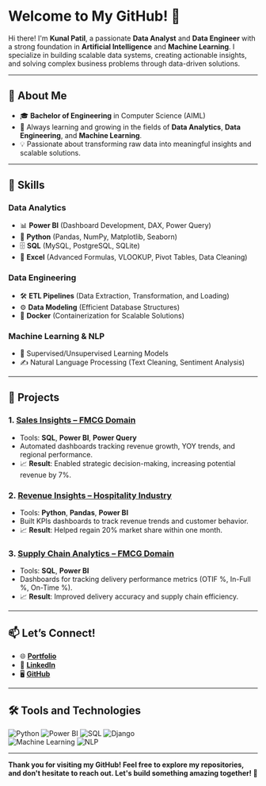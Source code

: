 # Welcome to My GitHub! 👋

Hi there! I'm **Kunal Patil**, a passionate **Data Analyst** and **Data Engineer** with a strong foundation in **Artificial Intelligence** and **Machine Learning**. I specialize in building scalable data systems, creating actionable insights, and solving complex business problems through data-driven solutions.

---

## 🌟 About Me  
- 🎓 **Bachelor of Engineering** in Computer Science (AIML)  
- 🧠 Always learning and growing in the fields of **Data Analytics**, **Data Engineering**, and **Machine Learning**.  
- 💡 Passionate about transforming raw data into meaningful insights and scalable solutions.  

---

## 🔧 Skills  

### **Data Analytics**  
- 📊 **Power BI** (Dashboard Development, DAX, Power Query)  
- 🐍 **Python** (Pandas, NumPy, Matplotlib, Seaborn)  
- 🗄️ **SQL** (MySQL, PostgreSQL, SQLite)  
- 📜 **Excel** (Advanced Formulas, VLOOKUP, Pivot Tables, Data Cleaning)  

### **Data Engineering**  
- 🛠️ **ETL Pipelines** (Data Extraction, Transformation, and Loading)  
- ⚙️ **Data Modeling** (Efficient Database Structures)  
- 🐳 **Docker** (Containerization for Scalable Solutions)  

### **Machine Learning & NLP**  
- 🤖 Supervised/Unsupervised Learning Models  
- ✍️ Natural Language Processing (Text Cleaning, Sentiment Analysis)  

---

## 🚀 Projects  

### 1. **[Sales Insights – FMCG Domain](https://project.novypro.com/VV6kg3)**  
   - Tools: **SQL**, **Power BI**, **Power Query**  
   - Automated dashboards tracking revenue growth, YOY trends, and regional performance.  
   - 📈 **Result**: Enabled strategic decision-making, increasing potential revenue by 7%.  

### 2. **[Revenue Insights – Hospitality Industry](https://project.novypro.com/FCFjsA)**  
   - Tools: **Python**, **Pandas**, **Power BI**  
   - Built KPIs dashboards to track revenue trends and customer behavior.  
   - 📈 **Result**: Helped regain 20% market share within one month.  

### 3. **[Supply Chain Analytics – FMCG Domain](https://project.novypro.com/KmaPey)**  
   - Tools: **SQL**, **Power BI**  
   - Dashboards for tracking delivery performance metrics (OTIF %, In-Full %, On-Time %).  
   - 📈 **Result**: Improved delivery accuracy and supply chain efficiency.  

---

## 📫 Let’s Connect!  

- 🌐 **[Portfolio](https://my.novypro.com/kunal-patil)**  
- 💼 **[LinkedIn](https://www.linkedin.com/in/kp8111)**  
- 🖥️ **[GitHub](https://github.com/kp-8111)**  

---

## 🛠️ Tools and Technologies  
![Python](https://img.shields.io/badge/Python-3670A0?style=for-the-badge&logo=python&logoColor=ffdd54) 
![Power BI](https://img.shields.io/badge/PowerBI-F2C811?style=for-the-badge&logo=PowerBI&logoColor=black) 
![SQL](https://img.shields.io/badge/SQL-005C84?style=for-the-badge&logo=postgresql&logoColor=white) 
![Django](https://img.shields.io/badge/Django-092E20?style=for-the-badge&logo=django&logoColor=white)  
![Machine Learning](https://img.shields.io/badge/Machine%20Learning-0096FF?style=for-the-badge&logo=scikit-learn&logoColor=white) 
![NLP](https://img.shields.io/badge/NLP-56347C?style=for-the-badge&logo=tensorflow&logoColor=white)  

---

**Thank you for visiting my GitHub! Feel free to explore my repositories, and don't hesitate to reach out. Let's build something amazing together! 🚀**
